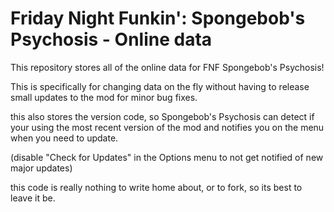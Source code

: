 # Friday Night Funkin': Spongebob's Psychosis - Online data
This repository stores all of the online data for FNF Spongebob's Psychosis!

This is specifically for changing data on the fly without having to release
small updates to the mod for minor bug fixes.

this also stores the version code, so Spongebob's Psychosis can detect if your
using the most recent version of the mod and notifies you on the menu when you
need to update.

(disable "Check for Updates" in the Options menu to not get notified of new
major updates)

this code is really nothing to write home about, or to fork, so its best to 
leave it be.
